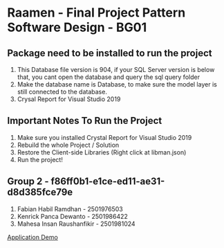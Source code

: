 # Raamen - Final Project Pattern Software Design - BG01

## Package need to be installed to run the project
1. This Database file version is 904, if your SQL Server version is below that, you cant open the database and query the sql query folder
2. Make the database name is Database, to make sure the model layer is still connected to the database.
2. Crysal Report for Visual Studio 2019

## Important Notes To Run the Project

1. Make sure you installed Crystal Report for Visual Studio 2019
2. Rebuild the whole Project / Solution
3. Restore the Client-side Libraries (Right click at libman.json)
4. Run the project!

## Group 2 - f86ff0b1-e1ce-ed11-ae31-d8d385fce79e
1. Fabian Habil Ramdhan - 2501976503
2. Kenrick Panca Dewanto - 2501986422
3. Mahesa Insan Raushanfikir - 2501981024

[Application Demo](https://youtu.be/8z9MwHWW5pA)
